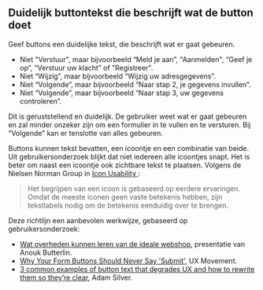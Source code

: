 ## Duidelijk buttontekst die beschrijft wat de button doet

Geef buttons een duidelijke tekst, die beschrijft wat er gaat gebeuren.

- Niet "Verstuur", maar bijvoorbeeld “Meld je aan”, "Aanmelden", “Geef je op”, “Verstuur uw klacht” of "Registreer".
- Niet “Wijzig”, maar bijvoorbeeld “Wijzig uw adresgegevens”.
- Niet “Volgende”, maar bijvoorbeeld “Naar stap 2, je gegevens invullen”.
- Niet “Volgende”, maar bijvoorbeeld “Naar stap 3, uw gegevens controleren”.

Dit is geruststellend en duidelijk. De gebruiker weet wat er gaat gebeuren en zal minder onzeker zijn om een formulier in te vullen en te versturen. Bij “Volgende” kan er tenslotte van alles gebeuren.

Buttons kunnen tekst bevatten, een icoontje en een combinatie van beide. Uit gebruikersonderzoek blijkt dat niet iedereen alle icoontjes snapt. Het is beter om naast een icoontje ook zichtbare tekst te plaatsen. Volgens de Nielsen Norman Group in [Icon Usability
](https://www.nngroup.com/articles/icon-usability/):

> Het begrijpen van een icoon is gebaseerd op eerdere ervaringen. Omdat de meeste iconen geen vaste betekenis hebben, zijn tekstlabels nodig om de betekenis eenduidig over te brengen.

Deze richtlijn een aanbevolen werkwijze, gebaseerd op gebruikersonderzoek:

- [Wat overheden kunnen leren van de ideale webshop](https://www.ncdt.nl/programma/wat-overheden-kunnen-leren-van-de-ideale-webshop), presentatie van Anouk Butterlin.
- [Why Your Form Buttons Should Never Say 'Submit'](https://uxmovement.com/forms/why-your-form-buttons-should-never-say-submit/), UX Movement.
- [3 common examples of button text that degrades UX and how to rewrite them so they’re clear](https://adamsilver.io/blog/3-common-examples-of-button-text-that-degrades-ux-and-how-to-rewrite-them-so-theyre-clear/), Adam Silver.
